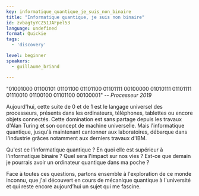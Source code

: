 ```yaml
---
key: informatique_quantique_je_suis_non_binaire
title: "Informatique quantique, je suis non binaire"
id: zvbagtyYCZ51JAFpel53
language: undefined
format: Quickie
tags:
  - 'discovery'

level: beginner
speakers:
  - guillaume_briand

---
```


"01001000 01100101 01101100 01101100 01101111 00100000 01010111 01101111 01110010 01100100 01101100 00100001"
-- *Processeur 2019*


Aujourd'hui, cette suite de 0 et de 1 est le langage universel des processeurs, présents dans les ordinateurs, téléphones, tablettes ou encore objets connectés. Cette domination est sans partage depuis les travaux d'Alan Turing et son concept de machine universelle. Mais l'informatique quantique, jusqu'à maintenant cantonner aux laboratoires, débarque dans l'industrie grâces notamment aux derniers travaux d'IBM.


Qu'est ce l'informatique quantique ? En quoi elle est supérieur à l'informatique binaire ? Quel sera l'impact sur nos vies ? Est-ce que demain je pourrais avoir un ordinateur quantique dans ma poche ?


Face à toutes ces questions, partons ensemble à l'exploration de ce monde inconnu, que j'ai découvert en cours de mécanique quantique à l'université et qui reste encore aujourd’hui un sujet qui me fascine.


